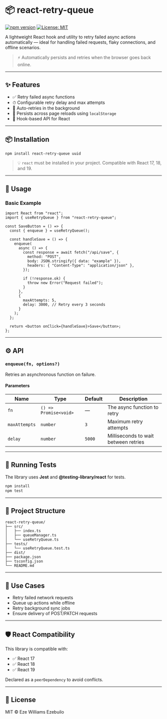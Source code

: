 # 📦 react-retry-queue

[![npm version](https://img.shields.io/npm/v/react-retry-queue.svg)](https://www.npmjs.com/package/react-retry-queue)
[![License: MIT](https://img.shields.io/badge/License-MIT-yellow.svg)](https://opensource.org/licenses/MIT)

A lightweight React hook and utility to retry failed async actions automatically — ideal for handling failed requests, flaky connections, and offline scenarios.

> ⚡ Automatically persists and retries when the browser goes back online.

---

## ✨ Features

- ✅ Retry failed async functions
- ⏱ Configurable retry delay and max attempts
- 🔁 Auto-retries in the background
- 🧠 Persists across page reloads using `localStorage`
- 🧹 Hook-based API for React

---

## 📦 Installation

```bash
npm install react-retry-queue uuid
```

> 💡 `react` must be installed in your project. Compatible with React 17, 18, and 19.

---

## 🚀 Usage

### Basic Example

```tsx
import React from "react";
import { useRetryQueue } from "react-retry-queue";

const SaveButton = () => {
  const { enqueue } = useRetryQueue();

  const handleSave = () => {
    enqueue(
      async () => {
        const response = await fetch("/api/save", {
          method: "POST",
          body: JSON.stringify({ data: "example" }),
          headers: { "Content-Type": "application/json" },
        });

        if (!response.ok) {
          throw new Error("Request failed");
        }
      },
      {
        maxAttempts: 5,
        delay: 3000, // Retry every 3 seconds
      }
    );
  };

  return <button onClick={handleSave}>Save</button>;
};
```

---

## ⚙️ API

### `enqueue(fn, options?)`

Retries an asynchronous function on failure.

#### Parameters

| Name          | Type                  | Default | Description                          |
| ------------- | --------------------- | ------- | ------------------------------------ |
| `fn`          | `() => Promise<void>` | —       | The async function to retry          |
| `maxAttempts` | `number`              | `3`     | Maximum retry attempts               |
| `delay`       | `number`              | `5000`  | Milliseconds to wait between retries |

---

## 🥪 Running Tests

The library uses **Jest** and **@testing-library/react** for tests.

```bash
npm install
npm test
```

---

## 📁 Project Structure

```
react-retry-queue/
├── src/
│   ├── index.ts
│   ├── queueManager.ts
│   └── useRetryQueue.ts
├── tests/
│   └── useRetryQueue.test.ts
├── dist/
├── package.json
├── tsconfig.json
└── README.md
```

---

## 🧹 Use Cases

- Retry failed network requests
- Queue up actions while offline
- Retry background sync jobs
- Ensure delivery of POST/PATCH requests

---

## 🛡 React Compatibility

This library is compatible with:

- ✅ React 17
- ✅ React 18
- ✅ React 19

Declared as a `peerDependency` to avoid conflicts.

---

## 📄 License

MIT © Eze Williams Ezebuilo

